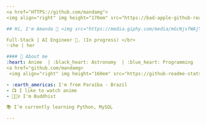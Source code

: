 ```yaml
---
<a href="HTTPS://github.com/mandamg">
<img align="right" img height="170em" src="https://bad-apple-github-readme.vercel.app/api?show_bg=1&username=mandamg&theme=dracula&show_icons=true"/>

## Hi, I'm Amanda 🌸 <img src="https://media.giphy.com/media/mGcNjsfWAjY5AEZNw6/giphy.gif" width="50"></h2>

Full-Stack | AI Engineer 🤖. (In progress) </br>
✨she | her

#### 🌈 About me 
:heart: Anime  | :black_heart: Astronomy  | :blue_heart: Programming
<a href="github.com/mandamg>
 <img align="right" img height="160em" src="https://github-readme-stats.vercel.app/api/top-langs/?username=mandamg&layout=compact&theme=dracula"/>

- :earth_americas: I'm from Paraíba - Brazil
- 📺 I like to watch anime
- 🧘🏻‍♀️ I'm Buddhist

📚 I’m currently learning Python, MySQL

---
```

